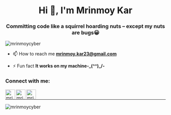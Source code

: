 


<h1 align="center">Hi 👋, I'm Mrinmoy Kar</h1>
<h3 align="center">Committing code like a squirrel hoarding nuts – except my nuts are bugs😀</h3>

<p align="left"> <img src="https://komarev.com/ghpvc/?username=mrinmoycyber&label=Profile%20views&color=0e75b6&style=flat" alt="mrinmoycyber" /> </p>


- 📫 How to reach me **mrinmoy.kar23@gmail.com**

- ⚡ Fun fact **It works on my machine-\_(^^)_/-**

<h3 align="left">Connect with me:</h3>

[<img align="left" alt="mrinmoycyber | LinkedIn" width="30px" src="https://img.icons8.com/color/48/000000/linkedin.png" />][linkedin]
[<img align="left" alt="mrinmoycyber | Twitter" width="30px" src="https://img.icons8.com/fluent/48/000000/twitter.png" />][twitter]
[<img align="left" alt="mrinmoycyber | Instagram" width="30px" src="https://img.icons8.com/fluent/48/000000/instagram-new.png" />][Instagram]

<br>

<hr>

[linkedin]: https://www.linkedin.com/in/mrinmoy-kar/
[twitter]: https://twitter.com/mrinmoy_kar_69
[Instagram]: https://www.instagram.com/mrinmoy_kar_/

<p><img align="left" src="https://github-readme-stats.vercel.app/api/top-langs?username=mrinmoycyber&show_icons=true&locale=en&layout=compact" alt="mrinmoycyber" /></p>


